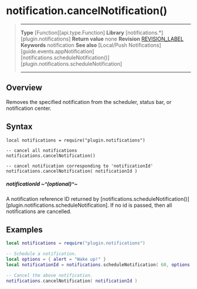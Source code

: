 # notification.cancelNotification()

> --------------------- ------------------------------------------------------------------------------------------
> __Type__              [Function][api.type.Function]
> __Library__           [notifications.*][plugin.notifications]
> __Return value__      none
> __Revision__          [REVISION_LABEL](REVISION_URL)
> __Keywords__          notification
> __See also__          [Local/Push Notifications][guide.events.appNotification]<br/>[notifications.scheduleNotification()][plugin.notifications.scheduleNotification]
> --------------------- ------------------------------------------------------------------------------------------


## Overview

Removes the specified notification from the scheduler, status bar, or notification center.

## Syntax
	local notifications = require("plugin.notifications")
	
    -- cancel all notifications
	notifications.cancelNotification()

    -- cancel notification corresponding to 'notificationId'
	notifications.cancelNotification( notificationId )

##### notificationId ~^(optional)^~
A notification reference ID returned by [notifications.scheduleNotification()][plugin.notifications.scheduleNotification]. If no id is passed, then all notifications are cancelled.


## Examples

``````lua
local notifications = require("plugin.notifications")

-- Schedule a notification.
local options = { alert = "Wake up!" }
local notificationId = notifications.scheduleNotification( 60, options )

-- Cancel the above notification.
notifications.cancelNotification( notificationId )
``````
